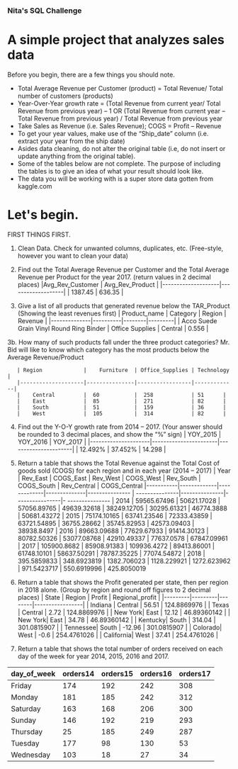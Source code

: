 ### Nita's SQL Challenge

# A simple project that analyzes sales data 
 
Before you begin, there are a few things you should note.
- Total Average Revenue per Customer (product) = Total Revenue/ Total number of customers (products) 
- Year-Over-Year growth rate = (Total Revenue from current year/ Total Revenue from previous year) – 1
OR (Total Revenue from current year – Total Revenue from previous year) / Total Revenue from previous year
- Take Sales as Revenue (i.e. Sales Revenue); COGS = Profit – Revenue
- To get your year values, make use of the “Ship_date” column (i.e. extract your year from the ship date)
- Asides data cleaning, do not alter the original table (i.e, do not insert or update anything from the original table).
- Some of the tables below are not complete. The purpose of including the tables is to give an idea of what your result should look like.
- The data you will be working with is a super store data gotten from kaggle.com


# Let's begin.

FIRST THINGS FIRST. 
1.	Clean Data. Check for unwanted columns, duplicates, etc. (Free-style, however you want to clean your data)

2.	Find out the Total Average Revenue per Customer and the Total Average Revenue per Product for the year 2017. (return values in 2 decimal places)
  	|Avg_Rev_Customer    |   Avg_Rev_Product |
	|--------------------|-------------------|
	| 1387.45            |    636.35	 |

3.	Give a list of all products that generated revenue below the TAR_Product (Showing the least revenues first)
	    | Product_name | Category | Region | Revenue |
	    |--------------|----------|--------|---------|
	    | Acco Suede Grain Vinyl Round Ring Binder | Office Supplies | Central | 0.556 |

3b. How many of such products fall under the three product categories? Mr. Bid will like to know which category has the most products below the Average Revenue/Product

	   | Region             |    Furniture  | Office_Supplies | Technology  |
	   |--------------------|---------------|-----------------|-------------|
	   |	Central         |  60           |  258            | 51		|
	   |	East            |  85           |  271            | 82		|
	   |	South           |  51           |  159            | 36		|
	   |	West            |  105          |  314            | 82		|


4.	Find out the Y-O-Y growth rate from 2014 – 2017. (Your answer should be rounded to 3 decimal places, and show the “%” sign)
	   | YOY_2015            |     YOY_2016          |       YOY_2017	|
	   |---------------------|-----------------------|----------------------|
	   |	12.492%          |        37.452%        |          14.298	|

5.	Return a table that shows the Total Revenue against the Total Cost of goods sold (COGS) for each region and in each year (2014 – 2017)
	    |  Year	| Rev_East    | COGS_East   |	Rev_West   |	COGS_West   |	Rev_South    |	COGS_South   |	Rev_Central   |	COGS_Central
	    |-----------|-------------|-------------|--------------|--------------- | ---------------|---------------|----------------|- ---------------
	    |	2014	| 59565.67496 |	50621.17028 | 57056.89765  |	49639.32618 |	38249.12705  |	30295.61321  |	46774.3888    |	50681.43272
	    |	2015	| 75174.10165 |	63741.23546 | 72333.43859  |	63721.54895 |	36755.28662  |	35745.82953  |	42573.09403   |	38938.8497
	    |	2016	| 89663.09688 |	77629.67933 | 91414.30123  |	80782.50326 |	53077.08768  |	42910.49337  |	77637.0578    |	67847.09961
	    |	2017	| 105900.8682 |	85908.91383 | 109936.4272  |	89413.86001 |	61748.10101  |	58637.50291  |	78787.35225   |	77074.54872
	    |	2018	| 395.5859833 |	348.6923819 | 1382.706023  |	1128.229921 |	1272.623962  |	971.5423717  |	550.6919996   | 425.8050019

        
6.	Return a table that shows the Profit generated per state, then per region in 2018 alone. (Group by region and round off figures to 2 decimal places)
    | State	  | Region  | Profit | Regional_profit |
    |---------|---------|--------|-----------------|
    | Indiana	| Central | 56.51	 | 124.8869976     |
    | Texas 	| Central | 2.72	 | 124.8869976     |
    | New York|	East	  | 12.12	 | 46.89360142     |
    | New York|	East	  | 34.78	 | 46.89360142     |
    | Kentucky|	South	  | 314.04 | 301.0815907     |
    | Tennessee| South	| -12.96 | 301.0815907     |
    | Colorado| West	  | -0.6	 | 254.4761026     |
    | California|	West	| 37.41	 | 254.4761026     |

7.	Return a table that shows the total number of orders received on each day of the week for year 2014, 2015, 2016 and 2017.
	
   | day_of_week | orders14 |   orders15  |  orders16 | orders17   |
   |------------ |----------| ----------- |-----------| -----------|
   | Friday      |    174   |     192     |     242   |      308   |
   | Monday      |    181   |     185     |     242   |      312   |
   | Saturday    |    163   |     168     |     206   |      300   |
   | Sunday      |    146   |     192     |     219   |      293   |
   | Thursday    |    25    |     185     |     249   |      287   |
   | Tuesday     |    177   |     98      |     130   |       53   |
   | Wednesday   |    103   |     18      |     27    |       34   |


